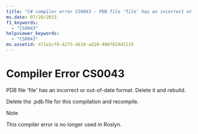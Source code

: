 ```yaml
---
title: "C# compiler error CS0043 - PDB file 'file' has an incorrect or out-of-date format. Delete it and rebuild."
ms.date: 07/20/2015
f1_keywords:
  - "CS0043"
helpviewer_keywords:
  - "CS0043"
ms.assetid: 471e2cf8-4275-4618-ad20-408f829d2119
---
```

# Compiler Error CS0043

PDB file 'file' has an incorrect or out-of-date format. Delete it and rebuild.

 Delete the .pdb file for this compilation and recompile.

> [!NOTE]
> This compiler error is no longer used in Roslyn.
